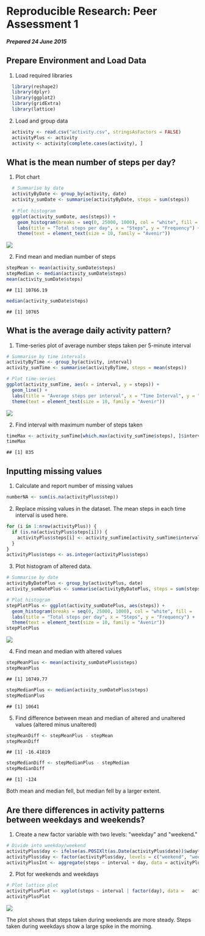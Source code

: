 # Reproducible Research: Peer Assessment 1

##### Prepared 24 June 2015  

  
## Prepare Environment and Load Data  
1. Load required libraries  
  
  ```r
    library(reshape2)  
    library(dplyr)  
    library(ggplot2)  
    library(gridExtra)  
    library(lattice)  
  ```

2. Load and group data  
  
  ```r
    activity <- read.csv("activity.csv", stringsAsFactors = FALSE)  
    activityPlus <- activity  
    activity <- activity[complete.cases(activity), ]  
  ```

## What is the mean number of steps per day?  
1. Plot chart  
  
  ```r
    # Summarise by date  
    activityByDate <- group_by(activity, date)  
    activity_sumDate <- summarise(activityByDate, steps = sum(steps))  
    
    # Plot histogram  
    ggplot(activity_sumDate, aes(steps)) +   
      geom_histogram(breaks = seq(0, 25000, 1000), col = "white", fill = "orangered2") +  
      labs(title = "Total steps per day", x = "Steps", y = "Frequency") +  
      theme(text = element_text(size = 10, family = "Avenir"))  
  ```
  
  ![](Peer1_files/figure-html/stepsperday-1.png) 

2. Find mean and median number of steps  
  
  ```r
  stepMean <- mean(activity_sumDate$steps)  
  stepMedian <- median(activity_sumDate$steps)  
  mean(activity_sumDate$steps)  
  ```
  
  ```
  ## [1] 10766.19
  ```
  
  ```r
  median(activity_sumDate$steps)  
  ```
  
  ```
  ## [1] 10765
  ```

## What is the average daily activity pattern?  
1. Time-series plot of average number steps taken per 5-minute interval  
  
  ```r
  # Summarise by time intervals  
  activityByTime <- group_by(activity, interval)  
  activity_sumTime <- summarise(activityByTime, steps = mean(steps))  
  
  # Plot time-series  
  ggplot(activity_sumTime, aes(x = interval, y = steps)) +   
    geom_line() +   
    labs(title = "Average steps per interval", x = "Time Interval", y = "Average steps") +   
    theme(text = element_text(size = 10, family = "Avenir"))  
  ```
  
  ![](Peer1_files/figure-html/timeseries-1.png) 
  
2. Find interval with maximum number of steps taken  
  
  ```r
  timeMax <- activity_sumTime[which.max(activity_sumTime$steps), ]$interval  
  timeMax  
  ```
  
  ```
  ## [1] 835
  ```
  
## Inputting missing values
1. Calculate and report number of missing values  
  
  ```r
  numberNA <- sum(is.na(activityPlus$step))  
  ```
  
2. Replace missing values in the dataset. The mean steps in each time interval is used here.  
  
  ```r
  for (i in 1:nrow(activityPlus)) {  
    if (is.na(activityPlus$steps[i])) {  
      activityPlus$steps[i] <- activity_sumTime[activity_sumTime$interval ==   activityPlus$interval[i], 2]  
    }  
  }  
  activityPlus$steps <- as.integer(activityPlus$steps)  
  ```
  
3. Plot histogram of altered data.  
  
  ```r
  # Summarise by date  
  activityByDatePlus <- group_by(activityPlus, date)  
  activity_sumDatePlus <- summarise(activityByDatePlus, steps = sum(steps))  
  
  # Plot histogram  
  stepPlotPlus <- ggplot(activity_sumDatePlus, aes(steps)) +   
    geom_histogram(breaks = seq(0, 25000, 1000), col = "white", fill =   "orangered2") +  
    labs(title = "Total steps per day", x = "Steps", y = "Frequency") +  
    theme(text = element_text(size = 10, family = "Avenir"))  
  stepPlotPlus  
  ```
  
  ![](Peer1_files/figure-html/missingvalueshistogram-1.png) 
  
4. Find mean and median with altered values 
  
  ```r
  stepMeanPlus <- mean(activity_sumDatePlus$steps)  
  stepMeanPlus  
  ```
  
  ```
  ## [1] 10749.77
  ```
  
  ```r
  stepMedianPlus <- median(activity_sumDatePlus$steps)  
  stepMedianPlus  
  ```
  
  ```
  ## [1] 10641
  ```
  
5. Find difference between mean and median of altered and unaltered values (altered minus unaltered)  
  
  ```r
  stepMeanDiff <- stepMeanPlus - stepMean  
  stepMeanDiff  
  ```
  
  ```
  ## [1] -16.41819
  ```
  
  ```r
  stepMedianDiff <- stepMedianPlus - stepMedian  
  stepMedianDiff  
  ```
  
  ```
  ## [1] -124
  ```
Both mean and median fell, but median fell by a larger extent.  
  
## Are there differences in activity patterns between weekdays and weekends?  
1. Create a new factor variable with two levels: "weekday" and "weekend."  
  
  ```r
  # Divide into weekday/weekend  
  activityPlus$day <- ifelse(as.POSIXlt(as.Date(activityPlus$date))$wday%%6 == 0, "weekend", "weekday")  
  activityPlus$day <- factor(activityPlus$day, levels = c("weekend", "weekday"))  
  activityPlusInt <- aggregate(steps ~ interval + day, data = activityPlus, FUN = mean)  
  ```
  
2. Plot for weekends and weekdays  
  
  ```r
  # Plot lattice plot  
  activityPlusPlot <- xyplot(steps ~ interval | factor(day), data =   activityPlusInt, aspect = 1/2, type = "l", ylab = "Number of steps", xlab = "Interval")  
  activityPlusPlot  
  ```
  
  ![](Peer1_files/figure-html/weekdiffplot-1.png) 

The plot shows that steps taken during weekends are more steady. Steps taken during weekdays show a large spike in the morning.  
